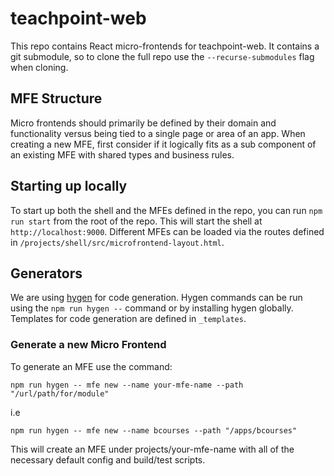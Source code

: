 # teachpoint-web

This repo contains React micro-frontends for teachpoint-web. It contains a git submodule, so to clone the full repo use the `--recurse-submodules`
flag when cloning.

## MFE Structure

Micro frontends should primarily be defined by their domain and functionality versus being tied to a single page or area of an app. When creating a new MFE, first consider if it logically fits as a sub component of an existing MFE with shared types and business rules.

## Starting up locally

To start up both the shell and the MFEs defined in the repo, you can run `npm run start` from the root of the repo. This will start the shell at `http://localhost:9000`. Different MFEs can be loaded via the routes defined in `/projects/shell/src/microfrontend-layout.html`. 

## Generators

We are using [hygen](https://www.hygen.io/) for code generation. Hygen commands can be run using the `npm run hygen --` command or by installing hygen globally. Templates for code generation are defined in `_templates`.

### Generate a new Micro Frontend

To generate an MFE use the command:

`npm run hygen -- mfe new --name your-mfe-name --path "/url/path/for/module"`

i.e

`npm run hygen -- mfe new --name bcourses --path "/apps/bcourses"`

This will create an MFE under projects/your-mfe-name with all of the necessary default config and build/test scripts.